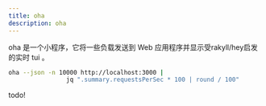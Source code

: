 ```yaml
---
title: oha
description: oha 
---
```


oha 是一个小程序，它将一些负载发送到 Web 应用程序并显示受rakyll/hey启发的实时 tui 。

```bash
oha --json -n 10000 http://localhost:3000 |
                jq ".summary.requestsPerSec * 100 | round / 100"
```

todo!